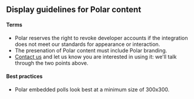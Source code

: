 ## Display guidelines for Polar content

#### Terms

* Polar reserves the right to revoke developer accounts if the integration does not meet our standards for appearance or interaction.
* The presenation of Polar content must include Polar branding.
* [Contact us](mailto:support@polarb.com) and let us know you are interested in using it: we'll talk through the two points above.

#### Best practices

* Polar embedded polls look best at a minimum size of 300x300.